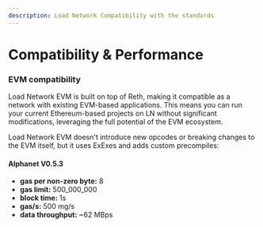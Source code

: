 ```yaml
---
description: Load Network Compatibility with the standards
---
```


# Compatibility & Performance

### EVM compatibility

Load Network EVM is built on top of Reth, making it compatible as a network with existing EVM-based applications. This means you can run your current Ethereum-based projects on LN without significant modifications, leveraging the full potential of the EVM ecosystem.

Load Network EVM doesn't introduce new opcodes or breaking changes to the EVM itself, but it uses ExExes and adds custom precompiles:

#### Alphanet V0.5.3

* **gas per non-zero byte:** 8
* **gas limit:** 500\_000\_000
* **block time:** 1s
* **gas/s:** 500 mg/s
* **data throughput:** \~62 MBps
